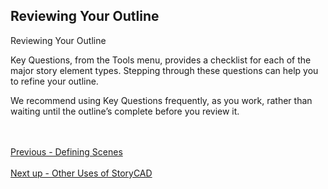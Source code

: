## Reviewing Your Outline ##
Reviewing Your Outline <br/>

Key Questions, from the Tools menu, provides a checklist for each of the major story element types. Stepping through these questions can help you to refine your outline. <br/>

We recommend using Key Questions frequently, as you work, rather than waiting until the outline’s complete before you review it. <br/>

 <br/><br/>
[Previous - Defining Scenes](Defining_Scenes.md) <br/><br/>
[Next up - Other Uses of StoryCAD](Other_Uses_of_StoryCAD.md)

